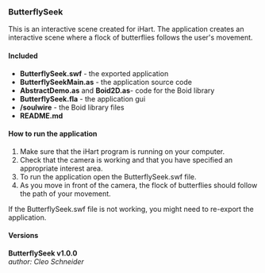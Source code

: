 ### ButterflySeek

This is an interactive scene created for iHart. The application creates an interactive scene where a flock of butterflies follows the user's movement.

#### Included
* __ButterflySeek.swf__ - the exported application
* __ButterflySeekMain.as__ - the application source code
* __AbstractDemo.as__ and __Boid2D.as__- code for the Boid library
* __ButterflySeek.fla__ - the application gui
* __/soulwire__ - the Boid library files
* __README.md__

#### How to run the application  
1. Make sure that the iHart program is running on your computer.
2. Check that the camera is working and that you have specified an appropriate interest area.
3. To run the application open the ButterflySeek.swf file.
4. As you move in front of the camera, the flock of butterflies should follow the path of your movement.

If the ButterflySeek.swf file is not working, you might need to re-export the application.

#### Versions  
**ButterflySeek v1.0.0**  
*author: Cleo Schneider*  

